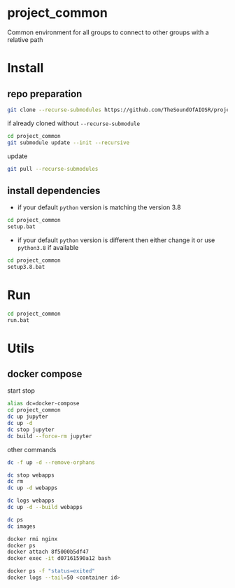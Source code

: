 # project_common
Common environment for all groups to connect to other groups with a relative path

# Install
## repo preparation
```bash
git clone --recurse-submodules https://github.com/TheSoundOfAIOSR/project_common.git
```

if already cloned without `--recurse-submodule`
```bash
cd project_common
git submodule update --init --recursive
```

update
```bash
git pull --recurse-submodules
```
## install dependencies
* if your default `python` version is matching the version 3.8
```bash
cd project_common
setup.bat
```
* if your default `python` version is different then either change it or use `python3.8` if available
```bash
cd project_common
setup3.8.bat
```

# Run
```bash
cd project_common
run.bat
```

# Utils
## docker compose
start stop 
```bash
alias dc=docker-compose
cd project_common
dc up jupyter
dc up -d
dc stop jupyter
dc build --force-rm jupyter
```
other commands
```bash
dc -f up -d --remove-orphans

dc stop webapps
dc rm
dc up -d webapps

dc logs webapps
dc up -d --build webapps

dc ps
dc images

docker rmi nginx
docker ps
docker attach 8f5000b5df47
docker exec -it d07161590a12 bash

docker ps -f "status=exited"
docker logs --tail=50 <container id>
```
